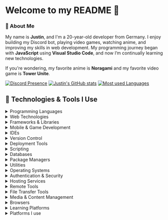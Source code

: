 # Welcome to my README 👋

### 📖 About Me

My name is **Justin**, and I'm a 20-year-old developer from Germany. I enjoy building my Discord bot, playing video games, watching anime, and improving my skills in web development. My programming journey began with **JavaScript** using **Visual Studio Code**, and now I’m continually learning new technologies.

If you're wondering, my favorite anime is **Noragami** and my favorite video game is **Tower Unite**.

[![Discord Presence](https://lanyard.cnrad.dev/api/402483602094555138)](https://discord.com/users/402483602094555138)
[![Justin's GitHub stats](https://github-readme-stats.vercel.app/api?username=newtox&show_icons=true&theme=tokyonight&hide_border=true&count_private=true)](https://github.com/anuraghazra/github-readme-stats)
[![Most used Languages](https://github-readme-stats.vercel.app/api/top-langs/?username=newtox&layout=compact&theme=tokyonight&hide_border=true)](https://github.com/anuraghazra/github-readme-stats)

## 🔧 Technologies & Tools I Use

<details>
<summary>Programming Languages</summary>

![C#](https://img.shields.io/badge/C%23-99CC00?style=for-the-badge&logo=sharp&logoColor=white)
![Dart](https://img.shields.io/badge/Dart-0175C2?style=for-the-badge&logo=dart&logoColor=white)
![Go](https://img.shields.io/badge/Go-00ADD8?style=for-the-badge&logo=go&logoColor=white)
![JavaScript](https://img.shields.io/badge/JavaScript-F7DF1E?style=for-the-badge&logo=javascript&logoColor=white)
![Lua](https://img.shields.io/badge/Lua-2C2D72?style=for-the-badge&logo=lua&logoColor=white)
![PHP](https://img.shields.io/badge/PHP-777BB4?style=for-the-badge&logo=php&logoColor=white)
![Python](https://img.shields.io/badge/Python-3776AB?style=for-the-badge&logo=python&logoColor=white)
![TypeScript](https://img.shields.io/badge/TypeScript-3178C6?style=for-the-badge&logo=typescript&logoColor=white)

</details>

<details>
<summary>Web Technologies</summary>

![HTML5](https://img.shields.io/badge/HTML5-E34F26?style=for-the-badge&logo=html5&logoColor=white)
![CSS3](https://img.shields.io/badge/CSS3-1572B6?style=for-the-badge&logo=css3&logoColor=white)
![Sass](https://img.shields.io/badge/Sass-CC6699?style=for-the-badge&logo=sass&logoColor=white)
![Markdown](https://img.shields.io/badge/Markdown-000000?style=for-the-badge&logo=markdown&logoColor=white)
![JSON](https://img.shields.io/badge/JSON-000000?style=for-the-badge&logo=json&logoColor=white)
![YAML](https://img.shields.io/badge/YAML-CB171E?style=for-the-badge&logo=yaml&logoColor=white)

</details>

<details>
<summary>Frameworks & Libraries</summary>

![.NET](https://img.shields.io/badge/.NET-512BD4?style=for-the-badge&logo=dotnet&logoColor=white)
![Astro](https://img.shields.io/badge/Astro-BC52EE?style=for-the-badge&logo=astro&logoColor=white)
![Bootstrap](https://img.shields.io/badge/Bootstrap-7952B3?style=for-the-badge&logo=bootstrap&logoColor=white)
![Django](https://img.shields.io/badge/Django-092E20?style=for-the-badge&logo=django&logoColor=white)
![Flask](https://img.shields.io/badge/Flask-000000?style=for-the-badge&logo=flask&logoColor=white)
![Electron](https://img.shields.io/badge/Electron-47848F?style=for-the-badge&logo=electron&logoColor=white)
![Flutter](https://img.shields.io/badge/Flutter-02569B?style=for-the-badge&logo=flutter&logoColor=white)
![Laravel](https://img.shields.io/badge/Laravel-FF2D20?style=for-the-badge&logo=laravel&logoColor=white)
![Next.js](https://img.shields.io/badge/Next.js-000000?style=for-the-badge&logo=nextdotjs&logoColor=white)
![Node.js](https://img.shields.io/badge/Node.js-5FA04E?style=for-the-badge&logo=nodedotjs&logoColor=white)
![PyTorch](https://img.shields.io/badge/PyTorch-EE4C2C?style=for-the-badge&logo=pytorch&logoColor=white)
![React](https://img.shields.io/badge/React-61DAFB?style=for-the-badge&logo=react&logoColor=white)
![Svelte](https://img.shields.io/badge/Svelte-FF3E00?style=for-the-badge&logo=svelte&logoColor=white)
![Tailwind CSS](https://img.shields.io/badge/Tailwind-06B6D4?style=for-the-badge&logo=tailwindcss&logoColor=white)

</details>

<details>
<summary>Mobile & Game Development</summary>

![Android Studio](https://img.shields.io/badge/Android%20Studio-3DDC84?style=for-the-badge&logo=androidstudio&logoColor=white)
![Godot](https://img.shields.io/badge/Godot-478CBF?style=for-the-badge&logo=godotengine&logoColor=white)
![Roblox Studio](https://img.shields.io/badge/Roblox%20Studio-00A2FF?style=for-the-badge&logo=robloxstudio&logoColor=white)

</details>

<details>
<summary>IDEs</summary>

![Notepad++](https://img.shields.io/badge/Notepad++-90E59A?style=for-the-badge&logo=notepadplusplus&logoColor=black)
![PhpStorm](https://img.shields.io/badge/PhpStorm-000000?style=for-the-badge&logo=phpstorm&logoColor=white)
![VSCodium](https://img.shields.io/badge/VSCodium-2F80ED?style=for-the-badge&logo=vscodium&logoColor=white)

</details>

<details>
<summary>Version Control</summary>

![Bitbucket](https://img.shields.io/badge/Bitbucket-0052CC?style=for-the-badge&logo=bitbucket&logoColor=white)
![Git](https://img.shields.io/badge/Git-F05032?style=for-the-badge&logo=git&logoColor=white)
![GitHub](https://img.shields.io/badge/GitHub-181717?style=for-the-badge&logo=github&logoColor=white)

</details>

<details>
<summary>Deployment Tools</summary>

![Docker](https://img.shields.io/badge/Docker-2496ED?style=for-the-badge&logo=docker&logoColor=white)
![Firebase](https://img.shields.io/badge/Firebase-DD2C00?style=for-the-badge&logo=firebase&logoColor=white)
![Heroku](https://img.shields.io/badge/Heroku-430098?style=for-the-badge&logo=heroku&logoColor=white)

</details>

<details>
<summary>Scripting</summary>

![Shell](https://img.shields.io/badge/Shell-4EAA25?style=for-the-badge&logo=gnu-bash&logoColor=white)

</details>

<details>
<summary>Databases</summary>

![MongoDB](https://img.shields.io/badge/MongoDB-47A248?style=for-the-badge&logo=mongodb&logoColor=white)
![MySQL](https://img.shields.io/badge/MySQL-4479A1?style=for-the-badge&logo=mysql&logoColor=white)
![PostgreSQL](https://img.shields.io/badge/PostgreSQL-4169E1?style=for-the-badge&logo=postgresql&logoColor=white)
![SQLite](https://img.shields.io/badge/SQLite-003B57?style=for-the-badge&logo=sqlite&logoColor=white)

</details>

<details>
<summary>Package Managers</summary>

![Composer](https://img.shields.io/badge/Composer-885630?style=for-the-badge&logo=composer&logoColor=white)
![Chocolatey](https://img.shields.io/badge/Chocolatey-80B5E3?style=for-the-badge&logo=chocolatey&logoColor=white)
![NPM](https://img.shields.io/badge/NPM-CB3837?style=for-the-badge&logo=npm&logoColor=white)
![NuGet](https://img.shields.io/badge/NuGet-004880?style=for-the-badge&logo=nuget&logoColor=white)
![pNPm](https://img.shields.io/badge/pNPm-69220?style=for-the-badge&logo=pnpm&logoColor=white)
![Yarn](https://img.shields.io/badge/Yarn-2C8EBB?style=for-the-badge&logo=yarn&logoColor=white)

</details>

<details>
<summary>Utilities</summary>

![Htop](https://img.shields.io/badge/htop-009020?style=for-the-badge&logo=htop&logoColor=white)
![IFTTT](https://img.shields.io/badge/IFTTT-000000?style=for-the-badge&logo=ifttt&logoColor=white)
![Notion](https://img.shields.io/badge/Notion-000000?style=for-the-badge&logo=notion&logoColor=white)
![Speedtest](https://img.shields.io/badge/Speedtest-141526?style=for-the-badge&logo=speedtest&logoColor=white)
![Termius](https://img.shields.io/badge/Termius-000000?style=for-the-badge&logo=termius&logoColor=white)
![XAMPP](https://img.shields.io/badge/XAMPP-FB7A24?style=for-the-badge&logo=xampp&logoColor=white)

</details>

<details>
<summary>Operating Systems</summary>

![Arch Linux](https://img.shields.io/badge/Arch%20Linux-1793D1?style=for-the-badge&logo=archlinux&logoColor=white)
![Kali Linux](https://img.shields.io/badge/Kali%20Linux-557C94?style=for-the-badge&logo=kalilinux&logoColor=white)
![Linux](https://img.shields.io/badge/Linux-FCC624?style=for-the-badge&logo=linux&logoColor=white)
![SteamOS](https://img.shields.io/badge/SteamOS-1A9FFF?style=for-the-badge&logo=steamdeck&logoColor=white)
![Ubuntu](https://img.shields.io/badge/Ubuntu-E95420?style=for-the-badge&logo=ubuntu&logoColor=white)
![Windows](https://img.shields.io/badge/Windows-0078D6?style=for-the-badge&logo=windows&logoColor=white)

</details>

<details>
<summary>Authentication & Security</summary>

![Authy](https://img.shields.io/badge/Authy-EC1C24?style=for-the-badge&logo=authy&logoColor=white)
![Dashlane](https://img.shields.io/badge/Dashlane-0E353D?style=for-the-badge&logo=dashlane&logoColor=white)
![Bitwarden](https://img.shields.io/badge/Bitwarden-175DDC?style=for-the-badge&logo=bitwarden&logoColor=white)
![Vaultwarden](https://img.shields.io/badge/Vaultwarden-000000?style=for-the-badge&logo=vaultwarden&logoColor=white)

</details>

<details>
<summary>Hosting Services</summary>

![Apache](https://img.shields.io/badge/Apache-D22128?style=for-the-badge&logo=apache&logoColor=white)
![Cloudflare](https://img.shields.io/badge/Cloudflare-F38020?style=for-the-badge&logo=cloudflare&logoColor=white)
![OVH](https://img.shields.io/badge/OVH-123F6D?style=for-the-badge&logo=ovh&logoColor=white)

</details>

<details>
<summary>Remote Tools</summary>

![AnyDesk](https://img.shields.io/badge/AnyDesk-EF443B?style=for-the-badge&logo=anydesk&logoColor=white)
![TeamViewer](https://img.shields.io/badge/TeamViewer-004680?style=for-the-badge&logo=teamviewer&logoColor=white)

</details>

<details>
<summary>File Transfer Tools</summary>

![FileZilla](https://img.shields.io/badge/FileZilla-BF0000?style=for-the-badge&logo=filezilla&logoColor=white)
![MediaFire](https://img.shields.io/badge/MediaFire-1299F3?style=for-the-badge&logo=mediafire&logoColor=white)

</details>

<details>
<summary>Media & Content Management</summary>

![Creative Commons](https://img.shields.io/badge/Creative%20Commons-EF9421?style=for-the-badge&logo=creativecommons&logoColor=white)
![CurseForge](https://img.shields.io/badge/CurseForge-F16436?style=for-the-badge&logo=curseforge&logoColor=white)
![Sourceforge](https://img.shields.io/badge/Sourceforge-FF6600?style=for-the-badge&logo=sourceforge&logoColor=white)

</details>

<details>
<summary>Browsers</summary>

![DuckDuckGo](https://img.shields.io/badge/DuckDuckGo-DE5833?style=for-the-badge&logo=duckduckgo&logoColor=white)
![Firefox](https://img.shields.io/badge/Firefox-FF7139?style=for-the-badge&logo=firefoxbrowser&logoColor=white)
![Tor Browser](https://img.shields.io/badge/Tor%20Browser-7D4698?style=for-the-badge&logo=torbrowser&logoColor=white)
![Vivaldi](https://img.shields.io/badge/Vivaldi-EF3939?style=for-the-badge&logo=vivaldi&logoColor=white)

</details>

<details>
<summary>Learning Platforms</summary>

![Udemy](https://img.shields.io/badge/Udemy-A435F0?style=for-the-badge&logo=udemy&logoColor=white)
![W3Schools](https://img.shields.io/badge/W3Schools-04AA6D?style=for-the-badge&logo=w3schools&logoColor=white)
![Fireship](https://img.shields.io/badge/Fireship-EB844E?style=for-the-badge&logo=fireship&logoColor=white)

</details>

<details>
<summary>Platforms I use</summary>

![Battle.net](https://img.shields.io/badge/Battle.net-4381C3?style=for-the-badge&logo=battledotnet&logoColor=white)
![Bungie.net](https://img.shields.io/badge/Bungie.net-0075BB?style=for-the-badge&logo=bungie&logoColor=white)
![Crunchyroll](https://img.shields.io/badge/Crunchyroll-F47521?style=for-the-badge&logo=crunchyroll&logoColor=white)
![Epic Games](https://img.shields.io/badge/EpicGames-313131?style=for-the-badge&logo=epicgames&logoColor=white)
![GitHub](https://img.shields.io/badge/GitHub-181717?style=for-the-badge&logo=github&logoColor=white)
![League of Legends](https://img.shields.io/badge/LoL-C28F2C?style=for-the-badge&logo=leagueoflegends&logoColor=white)
![Nintendo](https://img.shields.io/badge/Nintendo-E60012?style=for-the-badge&logo=nintendo&logoColor=white)
![Nintendo 3DS](https://img.shields.io/badge/3DS-D12228?style=for-the-badge&logo=nintendo3ds&logoColor=white)
![Nintendo Switch](https://img.shields.io/badge/Switch-E60012?style=for-the-badge&logo=nintendoswitch&logoColor=white)
![PayPal](https://img.shields.io/badge/PayPal-003087?style=for-the-badge&logo=paypal&logoColor=white)
![Riot Games](https://img.shields.io/badge/Riot-EB0029?style=for-the-badge&logo=riotgames&logoColor=white)
![Rockstar Games](https://img.shields.io/badge/Rockstar-FCAF17?style=for-the-badge&logo=rockstargames&logoColor=white)
![Roblox](https://img.shields.io/badge/Roblox-000000?style=for-the-badge&logo=roblox&logoColor=white)
![Spotify](https://img.shields.io/badge/Spotify-1DB954?style=for-the-badge&logo=spotify&logoColor=white)
![Steam](https://img.shields.io/badge/Steam-000000?style=for-the-badge&logo=steam&logoColor=white)
![TeamSpeak](https://img.shields.io/badge/TeamSpeak-4B69B6?style=for-the-badge&logo=teamspeak&logoColor=white)
![Twitch](https://img.shields.io/badge/Twitch-9146FF?style=for-the-badge&logo=twitch&logoColor=white)
![X](https://img.shields.io/badge/X-000000?style=for-the-badge&logo=x&logoColor=white)
![Xbox](https://img.shields.io/badge/Xbox-06B632?style=for-the-badge&logo=xbox&logoColor=white)
![YouTube](https://img.shields.io/badge/YouTube-FF0000?style=for-the-badge&logo=x&youtube=white)
![YouTube Gaming](https://img.shields.io/badge/YouTubeGaming-FF0000?style=for-the-badge&logo=youtubegaming&logoColor=white)
![YouTube Shorts](https://img.shields.io/badge/YouTubeShorts-FF0000?style=for-the-badge&logo=youtubeshorts&logoColor=white)
![YouTube Studio](https://img.shields.io/badge/YouTubeStudio-FF0000?style=for-the-badge&logo=youtubestudio&logoColor=white)

</details>

</details>